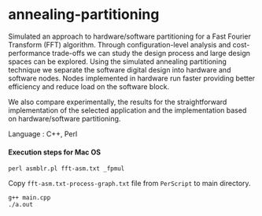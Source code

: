 # annealing-partitioning

Simulated an approach to hardware/software partitioning for a Fast Fourier Transform (FFT) algorithm. Through configuration-level analysis and cost-performance trade-offs we can study the design process and large design spaces can be explored. Using the simulated annealing partitioning technique we separate the software digital design into hardware and software nodes. Nodes implemented in hardware run faster providing better efficiency and reduce load on the software block.

We also compare experimentally, the results for the straightforward implementation of the selected application and the implementation based on hardware/software partitioning.

Language : C++, Perl

#### Execution steps for Mac OS
```
perl asmblr.pl fft-asm.txt _fpmul
```
Copy ```fft-asm.txt-process-graph.txt``` file from ```PerScript``` to main directory.
```
g++ main.cpp
./a.out
```

